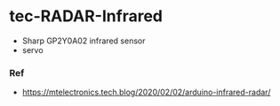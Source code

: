 # tec-RADAR-Infrared

- Sharp GP2Y0A02 infrared sensor
- servo



### Ref
- https://mtelectronics.tech.blog/2020/02/02/arduino-infrared-radar/

